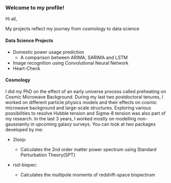 ### Welcome to my profile!

Hi all, 

My projects reflect my journey from cosmology to data science 

#### Data Science Projects

- Domestic power usage prediction
  - A comparison between ARIMA, SARIMA and LSTM
- Image recognition using Convolutional Neural Network
- Heart-Check


#### Cosmology

I did my PhD on the effect of an early universe process called preheating on Cosmic Microwave Background. During my last two postdoctoral tenures, I worked on different particle physics models and their effects on cosmic microwave background and large-scale structures. Exploring various possibilities to resolve Hubble tension and Sigma-8 tension was also part of my research. In the last 3 years, I worked mostly on modelling non-gaussianity in upcoming galaxy surveys.
You can look at two packages developed by me:

- 2loop:
    - Calculates the 2nd order matter power spectrum using Standard Perturbation Theory(SPT)

- rsd-bispec:
    - Calculates the multipole moments of redshift-space bispectrum
